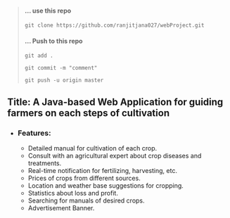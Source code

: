 > #### ... use this repo
>
> `git clone https://github.com/ranjitjana027/webProject.git`
>
> #### ... Push to this repo
>
> `git add . `
>
> `git commit -m "comment"`
>
> `git push -u origin master`







## Title: A Java-based Web Application for guiding farmers on each steps of cultivation
- ### Features:
  - Detailed manual for cultivation of each crop.
  - Consult with an agricultural expert about crop diseases and treatments.
  - Real-time notification for fertilizing, harvesting, etc.
  - Prices of crops from different sources.
  - Location and weather base suggestions for cropping.
  - Statistics about loss and profit.
  - Searching for manuals of desired crops.
  - Advertisement Banner. 
